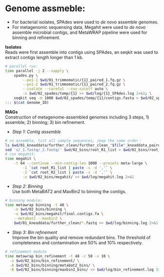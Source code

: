 # Genome assmeble:
- For bacterial isolates, SPAdes were used to *de novo* assemble genomes.
- For metagenomic sequensing data, Megahit were used to *de novo* assemble microbial contigs, and MetaWRAP pipeline were used for binning and refinement. 

**Isolates**  
Reads were first assemble into contigs using SPAdes, an seqkit was used to extract contigs length longer than 1 kb.
```bash
# parallel run:
time parallel -j 2 --xapply \
    spades.py \
        --pe1-1 $wd/01_trimmomatic/{1}_paired_1.fq.gz \
        --pe1-2 $wd/01_trimmomatic/{1}_paired_2.fq.gz \
        --isolate --careful --cov-cutoff auto \
        -o $wd/02_spades/temp/{1} >> $wd/log/{1}_SPAdes.log 2>&1; \
    seqkit seq -m 1000 $wd/02_spades/temp/{1}/contigs.fasta > $wd/02_spades/{1}.fna" \
::: $(cat Genome_ID)
```

**MAGs**  
Construction of metagenome-assembled genomes including 3 steps, 1) assemble; 2) binning; 3) bin refinement.
- *Step 1: Contig assemble*
```bash
# co assemble, list all sample sequences, jeep the same order：
ls $wd/01_kneaddata/further_clean/further_clean_"$file"_kneaddata_paired_1.fastq > $wd/02_bins/root_R1_list
sed 's/_1.fastq/_2.fastq/' $wd/02_bins/root_R1_list > $wd/02_bins/root_R2_list
# run megahit:
time megahit \
    -t 64 --continue --min-contig-len 1000 --presets meta-large \
        -1 `cat root_R1_list | paste -s -d ','` \
        -2 `cat root_R2_list | paste -s -d ','` \
        -o $wd/02_bins/megahit/ >> $wd/log/megahit.log 2>&1
```

- *Step 2: Binning*  
Use both MetaBAT2 and MaxBin2 to binning the contigs.
```bash
# binning module:
time metawrap binning -t 48 \
    -o $wd/02_bins/binning \
    -a $wd/02_bins/megahit/final.contigs.fa \
    --metabat2 --maxbin2 \
    $wd/01_kneaddata/further_clean/*.fastq >> $wd/log/binning.log 2>&1
```

- *Step 3: Bin refinement*  
Improve the bin quality and remove redundant bins. The threshold of completeness and contamination are 50% and 10% respectively.
```bash
# refinement module
time metawrap bin_refinement -t 48 -c 50 -x 10 \
  -o $wd/02_bins/bin_refinement/ \
  -A $wd/02_bins/binning/metabat2_bins/ \
  -B $wd/02_bins/binning/maxbin2_bins/ >> $wd/log/bin_refinement.log 2>&1
```
